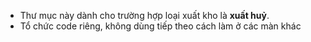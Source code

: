 - Thư mục này dành cho trường hợp loại xuất kho là **xuất huỷ**.
- Tổ chức code riêng, không dùng tiếp theo cách làm ở các màn khác
